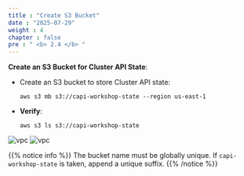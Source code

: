 ```yaml
---
title : "Create S3 Bucket"
date : "2025-07-29"
weight : 4
chapter : false
pre : " <b> 2.4 </b> "
---
```


**Create an S3 Bucket for Cluster API State**:
   - Create an S3 bucket to store Cluster API state:
     ```
     aws s3 mb s3://capi-workshop-state --region us-east-1
     ```
   - **Verify**:
     ```
     aws s3 ls s3://capi-workshop-state
     ```
![vpc](/images/2.prerequisite/033-vpc.png)
![vpc](/images/2.prerequisite/034-vpc.png)

{{% notice info %}}
The bucket name must be globally unique. If `capi-workshop-state` is taken, append a unique suffix.
{{% /notice %}}
